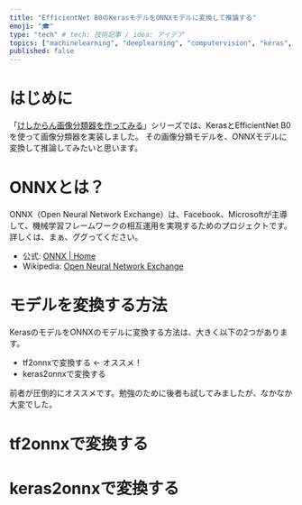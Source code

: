 ```yaml
---
title: "EfficientNet B0のKerasモデルをONNXモデルに変換して推論する"
emoji: "🎓"
type: "tech" # tech: 技術記事 / idea: アイデア
topics: ["machinelearning", "deeplearning", "computervision", "keras", "onnx"]
published: false
---
```


# はじめに

「[けしからん画像分類器を作ってみる](202102-pornography-classifier-1)」シリーズでは、KerasとEfficientNet B0を使って画像分類器を実装しました。
その画像分類モデルを、ONNXモデルに変換して推論してみたいと思います。

# ONNXとは？

ONNX（Open Neural Network Exchange）は、Facebook、Microsoftが主導して、機械学習フレームワークの相互運用を実現するためのプロジェクトです。詳しくは、まぁ、ググってください。

* 公式: [ONNX | Home](https://onnx.ai/)
* Wikipedia: [Open Neural Network Exchange](https://ja.wikipedia.org/wiki/Open_Neural_Network_Exchange)

# モデルを変換する方法

KerasのモデルをONNXのモデルに変換する方法は、大きく以下の2つがあります。

* tf2onnxで変換する ← オススメ！
* keras2onnxで変換する

前者が圧倒的にオススメです。勉強のために後者も試してみましたが、なかなか大変でした。

# tf2onnxで変換する


# keras2onnxで変換する
